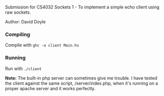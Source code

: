 Submission for CS4032 Sockets 1 - To implement a simple echo client using raw sockets.

Author: David Doyle

### Compiling
Compile with `ghc -o client Main.hs`

### Running
Run with `./client`


**Note:**
The built-in php server can sometimes give me trouble. I have tested the client against the same script, /server/index.php, when it's running on a proper apache server and it works perfectly.
